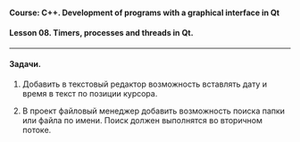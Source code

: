 #### Course: C++. Development of programs with a graphical interface in Qt  
#### Lesson 08. Timers, processes and threads in Qt.  

***  

#### Задачи.  

1. Добавить в текстовый редактор возможность вставлять дату и время в текст по позиции курсора.  

2. В проект файловый менеджер добавить возможность поиска папки или файла по имени. Поиск должен выполнятся во вторичном потоке.  




